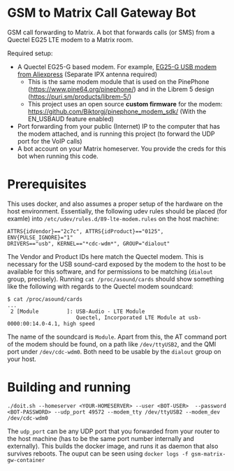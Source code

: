 # GSM to Matrix Call Gateway Bot
GSM call forwarding to Matrix. A bot that forwards calls (or SMS) from a Quectel EG25 LTE modem to a Matrix room.

Required setup:
  * A Quectel EG25-G based modem. For example, [EG25-G USB modem from Aliexpress](https://www.aliexpress.com/item/4000140639655.html?spm=a2g0s.9042311.0.0.25e94c4dCiFyRj) (Separate IPX antenna required)
    * This is the same modem module that is used on the PinePhone (https://www.pine64.org/pinephone/) and in the Librem 5 design (https://puri.sm/products/librem-5/)
    * This project uses an open source **custom firmware** for the modem: https://github.com/Biktorgj/pinephone_modem_sdk/ (With the EN_USBAUD feature enabled)
  * Port forwarding from your public (Internet) IP to the computer that has the modem attached, and is running this project (to forward the UDP port for the VoIP calls)
  * A bot account on your Matrix homeserver. You provide the creds for this bot when running this code.

# Prerequisites

This uses docker, and also assumes a proper setup of the hardware on the host environment. Essentially, the following udev rules should be placed (for examle) into `/etc/udev/rules.d/89-lte-modem.rules` on the host machine:
```
ATTRS{idVendor}=="2c7c", ATTRS{idProduct}=="0125", ENV{PULSE_IGNORE}="1"
DRIVERS=="usb", KERNEL=="*cdc-wdm*", GROUP="dialout"
```
The Vendor and Product IDs here match the Quectel modem. This is necessary for the USB sound-card exposed by the modem to the host to be available for this software, and for permissions to be matching (`dialout` group, precisely).
Running `cat /proc/asound/cards` should show something like the following with regards to the Quectel modem soundcard:
```
$ cat /proc/asound/cards
...
 2 [Module         ]: USB-Audio - LTE Module
                      Quectel, Incorporated LTE Module at usb-0000:00:14.0-4.1, high speed
```
The name of the soundcard is `Module`.
Apart from this, the AT command port of the modem should be found, on a path like `/dev/ttyUSB2`, and the QMI port under `/dev/cdc-wdm0`. Both need to be usable by the `dialout` group on your host.

# Building and running
```
./doit.sh --homeserver <YOUR-HOMESERVER> --user <BOT-USER>  --password <BOT-PASSWORD> --udp_port 49572 --modem_tty /dev/ttyUSB2 --modem_dev /dev/cdc-wdm0
```
The `udp_port` can be any UDP port that you forwarded from your router to the host machine (has to be the same port number internally and externally).
This builds the docker image, and runs it as daemon that also survives reboots. The ouput can be seen using `docker logs -f gsm-matrix-gw-container`
